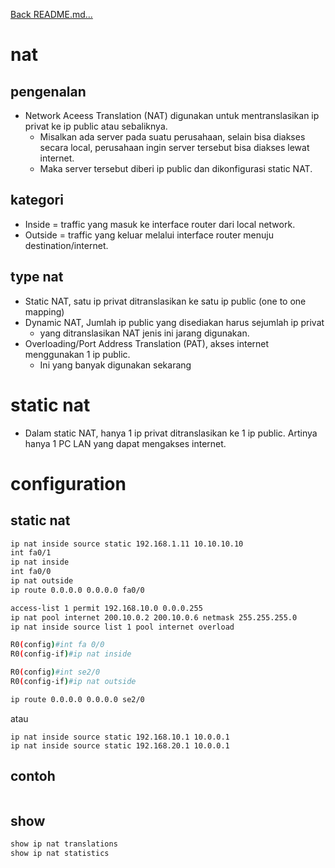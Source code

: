 <a href="../../README.md#back">Back README.md...</a>

# nat
## pengenalan
- Network Aceess Translation (NAT) digunakan untuk mentranslasikan ip privat ke 
ip public atau sebaliknya. 
    - Misalkan ada server pada suatu perusahaan, selain bisa diakses secara local, perusahaan ingin server tersebut bisa diakses lewat internet. 
    - Maka server tersebut diberi ip public dan dikonfigurasi static NAT.

## kategori
- Inside = traffic yang masuk ke interface router dari local network.
- Outside = traffic yang keluar melalui interface router menuju
destination/internet.

## type nat
- Static NAT, satu ip privat ditranslasikan ke satu ip public (one to one mapping)
- Dynamic NAT, Jumlah ip public yang disediakan harus sejumlah ip privat 
    - yang ditranslasikan NAT jenis ini jarang digunakan.
- Overloading/Port Address Translation (PAT), akses internet menggunakan 1 ip public. 
    - Ini yang banyak digunakan sekarang

# static nat
- Dalam static NAT, hanya 1 ip privat ditranslasikan ke 1 ip public. Artinya hanya 1 
PC LAN yang dapat mengakses internet. 

# configuration
## static nat
```bash
ip nat inside source static 192.168.1.11 10.10.10.10
int fa0/1
ip nat inside
int fa0/0
ip nat outside
ip route 0.0.0.0 0.0.0.0 fa0/0
```

```sh
access-list 1 permit 192.168.10.0 0.0.0.255
ip nat pool internet 200.10.0.2 200.10.0.6 netmask 255.255.255.0
ip nat inside source list 1 pool internet overload

R0(config)#int fa 0/0
R0(config-if)#ip nat inside

R0(config)#int se2/0
R0(config-if)#ip nat outside

ip route 0.0.0.0 0.0.0.0 se2/0
```
atau
```
ip nat inside source static 192.168.10.1 10.0.0.1
ip nat inside source static 192.168.20.1 10.0.0.1
```

## contoh
```sh

```

## show
```sh
show ip nat translations
show ip nat statistics
```